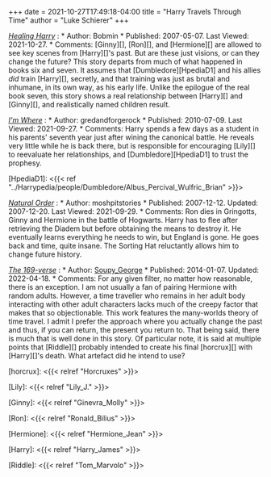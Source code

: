 +++
date = 2021-10-27T17:49:18-04:00
title = "Harry Travels Through Time"
author = "Luke Schierer"
+++

_[Healing Harry][HH1]_
:   * Author: Bobmin
    * Published: 2007-05-07. Last Viewed: 2021-10-27.
	* Comments: [Ginny][], [Ron][], and [Hermione][] are allowed to see key
	  scenes from [Harry][]'s past. But are these just visions, or can they
	  change the future?  This story departs from much of what happened in
	  books six and seven. It assumes that [Dumbledore][HpediaD1] and his
	  allies *did* train [Harry][], secretly, and that training was just as
	  brutal and inhumane, in its own way, as his early life. Unlike the
	  epilogue of the real book seven, this story shows a real relationship
	  between [Harry][] and [Ginny][], and realistically named children result.

_[I'm Where][GAFRIW1]_
:   * Author: gredandforgerock
    * Published: 2010-07-09. Last Viewed: 2021-09-27.
    * Comments: Harry spends a few days as a student in his parents' seventh
      year just after wining the canonical battle.  He reveals very little while
      he is back there, but is responsible for encouraging
	  [Lily][] to reevaluate her relationships, and [Dumbledore][HpediaD1] to
	  trust the prophesy. 

[HpediaD1]: <{{< ref "../Harrypedia/people/Dumbledore/Albus_Percival_Wulfric_Brian" >}}>

 _[Natural Order](https://www.fanfiction.net/s/3942400)_
:   * Author: moshpitstories
    * Published: 2007-12-12. Updated: 2007-12-20. Last Viewed: 2021-09-29.
    * Comments: Ron dies in Gringotts, Ginny and Hermione in the battle of
      Hogwarts.  Harry has to flee after retrieving the Diadem but before
      obtaining the means to destroy it.  He eventually learns everything he
      needs to win, but England is gone.  He goes back and time, quite insane.
      The Sorting Hat reluctantly allows him to change future history. 

_[The 169-verse](https://archiveofourown.org/series/2882454)_
:   * Author: [Soupy_George](https://archiveofourown.org/users/Soupy_George/pseuds/Soupy_George)
    * Published: 2014-01-07. Updated: 2022-04-18.
    * Comments:  For any given filter, no matter how reasonable, there is an
      exception.  I am not usually a fan of pairing Hermione with random
      adults.  However, a time traveller who remains in her adult body
      interacting with other adult characters lacks much of the creepy factor
      that makes that so objectionable.  This work features the many-worlds
      theory of time travel.  I admit I prefer the approach where you actually
      change the past and thus, if you can return, the present you return to.
      That being said, there is much that is well done in this story.  Of
      particular note, it is said at multiple points that [Riddle][] probably
      intended to create his final [horcrux][] with [Harry][]'s death.  What
      artefact did he intend to use?

[horcrux]: <{{< relref "Horcruxes" >}}>

[HH1]: https://bobmin.fanficauthors.net/Healing_Harry

[GAFRIW1]: https://www.fanfiction.net/s/6126906

[Lily]: <{{< relref "Lily_J." >}}>

[Ginny]: <{{< relref "Ginevra_Molly" >}}>

[Ron]: <{{< relref "Ronald_Bilius" >}}>

[Hermione]: <{{< relref "Hermione_Jean" >}}>

[Harry]: <{{< relref "Harry_James" >}}>

[Riddle]: <{{< relref "Tom_Marvolo" >}}>
